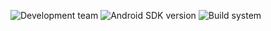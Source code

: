 ![Development team](https://img.shields.io/badge/Developed%20by-CuteCode-%234287f7)
![Android SDK version](https://img.shields.io/badge/Android%20SDK-v29-%236DB33F)
![Build system](https://img.shields.io/badge/Building%20Ssystem-Gradle-%2313a7cd)
